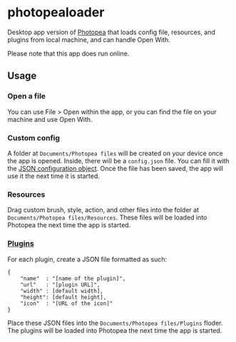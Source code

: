 # photopealoader
Desktop app version of [Photopea](https://github.com/photopea/photopea) that loads config file, resources, and plugins from local machine, and can handle Open With.

Please note that this app does run online.

## Usage
### Open a file
You can use File > Open within the app, or you can find the file on your machine and use Open With.
### Custom config
A folder at `Documents/Photopea files` will be created on your device once the app is opened. Inside, there will be a `config.json` file. You can fill it with the [JSON configuration object](https://www.photopea.com/api/). Once the file has been saved, the app will use it the next time it is started.
### Resources
Drag custom brush, style, action, and other files into the folder at `Documents/Photopea files/Resources`. These files will be loaded into Photopea the next time the app is started.
### [Plugins](https://www.photopea.com/api/plugins)
For each plugin, create a JSON file formatted as such:
```
{
    "name"  : "[name of the plugin]",
    "url"   : "[plugin URL]",
    "width" : [default width],
    "height": [default height],
    "icon"  : "[URL of the icon]"
}
```
Place these JSON files into the `Documents/Photopea files/Plugins` floder. The plugins will be loaded into Photopea the next time the app is started.
